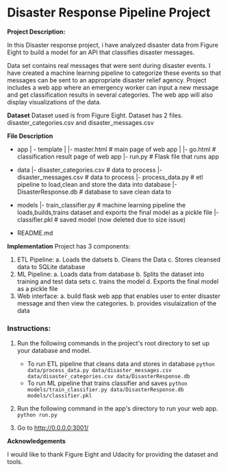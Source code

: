 # Disaster Response Pipeline Project

**Project Description:**

In this Disaster response project, i have analyzed disaster data from Figure Eight to build a model 
for an API that classifies disaster messages.

Data set contains real messages that were sent during disaster events. I have created a machine learning pipeline 
to categorize these events so that messages can be sent to an appropriate disaster relief agency.
Project includes a web app where an emergency worker can input a new message and get classification results in 
several categories. The web app will also display visualizations of the data. 

**Dataset**
Dataset used is from Figure Eight. 
Dataset has 2 files. disaster_categories.csv and disaster_messages.csv

**File Description**
- app
| - template
| |- master.html  # main page of web app
| |- go.html  # classification result page of web app
|- run.py  # Flask file that runs app

- data
|- disaster_categories.csv  # data to process 
|- disaster_messages.csv  # data to process
|- process_data.py    #  etl pipeline to load,clean and store the data into database
|- DisasterResponse.db   # database to save clean data to

- models
|- train_classifier.py  # machine learning pipeline the loads,builds,trains dataset and exports the final model as a pickle file 
|- classifier.pkl  # saved model (now deleted due to size issue) 

- README.md

**Implementation**
Project has 3 components:
1. ETL Pipeline: a. Loads the datsets
                 b. Cleans the Data
                 c. Stores cleansed data to SQLite database
2. ML Pipeline:  a. Loads data from database
                 b. Splits the dataset into training and test data sets
                 c. trains the model
                 d. Exports the final model as a pickle file
3. Web interface: a. build flask web app that enables user to enter disaster message and then view the categories.
                  b. provides visulaization of the data

### Instructions:
1. Run the following commands in the project's root directory to set up your database and model.

    - To run ETL pipeline that cleans data and stores in database
        `python data/process_data.py data/disaster_messages.csv data/disaster_categories.csv data/DisasterResponse.db`
    - To run ML pipeline that trains classifier and saves
        `python models/train_classifier.py data/DisasterResponse.db models/classifier.pkl`

2. Run the following command in the app's directory to run your web app.
    `python run.py`

3. Go to http://0.0.0.0:3001/

**Acknowledgements**

I would like to thank Figure Eight and  Udacity for providing the dataset and tools.  


